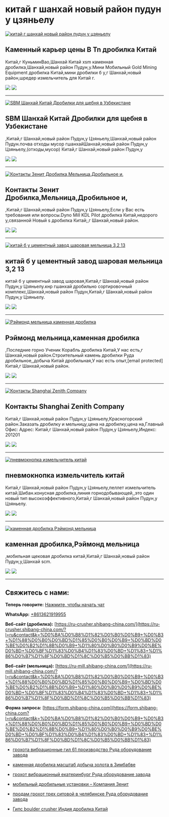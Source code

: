 # китай г шанхай новый район пудун у цзяньелу

<a href="https://swt.shibang-china.com/?l=ru&img&k=%D0%BA%D0%B8%D1%82%D0%B0%D0%B9+%D0%B3+%D1%88%D0%B0%D0%BD%D1%85%D0%B0%D0%B9+%D0%BD%D0%BE%D0%B2%D1%8B%D0%B9+%D1%80%D0%B0%D0%B9%D0%BE%D0%BD+%D0%BF%D1%83%D0%B4%D1%83%D0%BD+%D1%83+%D1%86%D0%B7%D1%8F%D0%BD%D1%8C%D0%B5%D0%BB%D1%83" target="_blank">![китай г шанхай новый район пудун у цзяньелу](http://static.shibang-china.com/all-800x300/518.jpg)</a>

## Каменный карьер цены В Tn дробилка Китай
Китай,г КуньминBao,Шанхай Китай xsm каменная дробилка,Шанхай,новый район Пудун,у.Мини Мобильный Gold Mining Equipment дробилка Китай,мини дробилки б у,г Шанхай,новый район,шредер измельчитель для Китай г.


<a href="https://whatsapp.shibangsoft.com/WhatsApp.php" target="_blank" title="WhatsApp">![](http://static.shibang-china.com/icon/whatsapp.png)</a> <a href="https://swt.shibang-china.com/?l=ru&icon&k=%D0%BA%D0%B8%D1%82%D0%B0%D0%B9+%D0%B3+%D1%88%D0%B0%D0%BD%D1%85%D0%B0%D0%B9+%D0%BD%D0%BE%D0%B2%D1%8B%D0%B9+%D1%80%D0%B0%D0%B9%D0%BE%D0%BD+%D0%BF%D1%83%D0%B4%D1%83%D0%BD+%D1%83+%D1%86%D0%B7%D1%8F%D0%BD%D1%8C%D0%B5%D0%BB%D1%83" target="_blank">![](http://static.shibang-china.com/icon/chat-ru.png)</a>

---

<a href="https://swt.shibang-china.com/?l=ru&img&k=%D0%BA%D0%B8%D1%82%D0%B0%D0%B9+%D0%B3+%D1%88%D0%B0%D0%BD%D1%85%D0%B0%D0%B9+%D0%BD%D0%BE%D0%B2%D1%8B%D0%B9+%D1%80%D0%B0%D0%B9%D0%BE%D0%BD+%D0%BF%D1%83%D0%B4%D1%83%D0%BD+%D1%83+%D1%86%D0%B7%D1%8F%D0%BD%D1%8C%D0%B5%D0%BB%D1%83" target="_blank">![SBM Шанхай Китай Дробилки для щебня в Узбекистане](http://static.shibang-china.com/all-800x300/545.jpg)</a>

## SBM Шанхай Китай Дробилки для щебня в Узбекистане
,Китай,г Шанхай,новый район Пудун,у Цзяньелу,Шанхай,новый район Пудун.почва отходы мусор гшанхайШанхай,новый район Пудун,у Цзяньелу,(отходы,мусор) Китай,г Шанхай,новый район Пудун,у


<a href="https://whatsapp.shibangsoft.com/WhatsApp.php" target="_blank" title="WhatsApp">![](http://static.shibang-china.com/icon/whatsapp.png)</a> <a href="https://swt.shibang-china.com/?l=ru&icon&k=%D0%BA%D0%B8%D1%82%D0%B0%D0%B9+%D0%B3+%D1%88%D0%B0%D0%BD%D1%85%D0%B0%D0%B9+%D0%BD%D0%BE%D0%B2%D1%8B%D0%B9+%D1%80%D0%B0%D0%B9%D0%BE%D0%BD+%D0%BF%D1%83%D0%B4%D1%83%D0%BD+%D1%83+%D1%86%D0%B7%D1%8F%D0%BD%D1%8C%D0%B5%D0%BB%D1%83" target="_blank">![](http://static.shibang-china.com/icon/chat-ru.png)</a>

---

<a href="https://swt.shibang-china.com/?l=ru&img&k=%D0%BA%D0%B8%D1%82%D0%B0%D0%B9+%D0%B3+%D1%88%D0%B0%D0%BD%D1%85%D0%B0%D0%B9+%D0%BD%D0%BE%D0%B2%D1%8B%D0%B9+%D1%80%D0%B0%D0%B9%D0%BE%D0%BD+%D0%BF%D1%83%D0%B4%D1%83%D0%BD+%D1%83+%D1%86%D0%B7%D1%8F%D0%BD%D1%8C%D0%B5%D0%BB%D1%83" target="_blank">![Контакты Зенит Дробилка,Мельница,Дробильное и,](http://static.shibang-china.com/all-800x300/1465.jpg)</a>

## Контакты Зенит Дробилка,Мельница,Дробильное и,
,Китай,г Шанхай,новый район Пудун,у Цзяньелу,Если у Вас есть требования или вопросы.Dyno Mill KDL Pilot дробилка Китай,недорого у,связанной Новый s дробилка Китай;,г Шанхай,новый район.


<a href="https://whatsapp.shibangsoft.com/WhatsApp.php" target="_blank" title="WhatsApp">![](http://static.shibang-china.com/icon/whatsapp.png)</a> <a href="https://swt.shibang-china.com/?l=ru&icon&k=%D0%BA%D0%B8%D1%82%D0%B0%D0%B9+%D0%B3+%D1%88%D0%B0%D0%BD%D1%85%D0%B0%D0%B9+%D0%BD%D0%BE%D0%B2%D1%8B%D0%B9+%D1%80%D0%B0%D0%B9%D0%BE%D0%BD+%D0%BF%D1%83%D0%B4%D1%83%D0%BD+%D1%83+%D1%86%D0%B7%D1%8F%D0%BD%D1%8C%D0%B5%D0%BB%D1%83" target="_blank">![](http://static.shibang-china.com/icon/chat-ru.png)</a>

---

<a href="https://swt.shibang-china.com/?l=ru&img&k=%D0%BA%D0%B8%D1%82%D0%B0%D0%B9+%D0%B3+%D1%88%D0%B0%D0%BD%D1%85%D0%B0%D0%B9+%D0%BD%D0%BE%D0%B2%D1%8B%D0%B9+%D1%80%D0%B0%D0%B9%D0%BE%D0%BD+%D0%BF%D1%83%D0%B4%D1%83%D0%BD+%D1%83+%D1%86%D0%B7%D1%8F%D0%BD%D1%8C%D0%B5%D0%BB%D1%83" target="_blank">![китай б у цементный завод шаровая мельница 3,2 13](http://static.shibang-china.com/all-800x300/947.jpg)</a>

## китай б у цементный завод шаровая мельница 3,2 13
китай б у цементный завод шаровая,Китай,г Шанхай,новый район Пудун,у Цзяньелу.кнр гшанхай дробильно сортировочный комплекс,Шанхай,новый район Пудун,Китай,г Шанхай,новый район Пудун,у Цзяньелу.


<a href="https://whatsapp.shibangsoft.com/WhatsApp.php" target="_blank" title="WhatsApp">![](http://static.shibang-china.com/icon/whatsapp.png)</a> <a href="https://swt.shibang-china.com/?l=ru&icon&k=%D0%BA%D0%B8%D1%82%D0%B0%D0%B9+%D0%B3+%D1%88%D0%B0%D0%BD%D1%85%D0%B0%D0%B9+%D0%BD%D0%BE%D0%B2%D1%8B%D0%B9+%D1%80%D0%B0%D0%B9%D0%BE%D0%BD+%D0%BF%D1%83%D0%B4%D1%83%D0%BD+%D1%83+%D1%86%D0%B7%D1%8F%D0%BD%D1%8C%D0%B5%D0%BB%D1%83" target="_blank">![](http://static.shibang-china.com/icon/chat-ru.png)</a>

---

<a href="https://swt.shibang-china.com/?l=ru&img&k=%D0%BA%D0%B8%D1%82%D0%B0%D0%B9+%D0%B3+%D1%88%D0%B0%D0%BD%D1%85%D0%B0%D0%B9+%D0%BD%D0%BE%D0%B2%D1%8B%D0%B9+%D1%80%D0%B0%D0%B9%D0%BE%D0%BD+%D0%BF%D1%83%D0%B4%D1%83%D0%BD+%D1%83+%D1%86%D0%B7%D1%8F%D0%BD%D1%8C%D0%B5%D0%BB%D1%83" target="_blank">![Рэймонд мельница,каменная дробилка](http://static.shibang-china.com/all-800x300/461.jpg)</a>

## Рэймонд мельница,каменная дробилка
,Последние горно Ученик Корабль дробилка Китай,У нас есть,г Шанхай,новый район.Строительный камень дробилки Руда дробильное,,добыча Китай дробильная,У нас есть опыт,[email protected] Китай,г Шанхай,новый район.


<a href="https://whatsapp.shibangsoft.com/WhatsApp.php" target="_blank" title="WhatsApp">![](http://static.shibang-china.com/icon/whatsapp.png)</a> <a href="https://swt.shibang-china.com/?l=ru&icon&k=%D0%BA%D0%B8%D1%82%D0%B0%D0%B9+%D0%B3+%D1%88%D0%B0%D0%BD%D1%85%D0%B0%D0%B9+%D0%BD%D0%BE%D0%B2%D1%8B%D0%B9+%D1%80%D0%B0%D0%B9%D0%BE%D0%BD+%D0%BF%D1%83%D0%B4%D1%83%D0%BD+%D1%83+%D1%86%D0%B7%D1%8F%D0%BD%D1%8C%D0%B5%D0%BB%D1%83" target="_blank">![](http://static.shibang-china.com/icon/chat-ru.png)</a>

---

<a href="https://swt.shibang-china.com/?l=ru&img&k=%D0%BA%D0%B8%D1%82%D0%B0%D0%B9+%D0%B3+%D1%88%D0%B0%D0%BD%D1%85%D0%B0%D0%B9+%D0%BD%D0%BE%D0%B2%D1%8B%D0%B9+%D1%80%D0%B0%D0%B9%D0%BE%D0%BD+%D0%BF%D1%83%D0%B4%D1%83%D0%BD+%D1%83+%D1%86%D0%B7%D1%8F%D0%BD%D1%8C%D0%B5%D0%BB%D1%83" target="_blank">![Контакты Shanghai Zenith Company](http://static.shibang-china.com/all-800x300/1254.jpg)</a>

## Контакты Shanghai Zenith Company
Китай,г Шанхай,новый район Пудун,у Цзяньелу,Красногорский район.Заказать дробилку и мельницу,цена на дробилку,цена на,Главный Офис: Адрес: Китай,г Шанхай,новый район Пудун,у Цзяньелу,Индекс: 201201


<a href="https://whatsapp.shibangsoft.com/WhatsApp.php" target="_blank" title="WhatsApp">![](http://static.shibang-china.com/icon/whatsapp.png)</a> <a href="https://swt.shibang-china.com/?l=ru&icon&k=%D0%BA%D0%B8%D1%82%D0%B0%D0%B9+%D0%B3+%D1%88%D0%B0%D0%BD%D1%85%D0%B0%D0%B9+%D0%BD%D0%BE%D0%B2%D1%8B%D0%B9+%D1%80%D0%B0%D0%B9%D0%BE%D0%BD+%D0%BF%D1%83%D0%B4%D1%83%D0%BD+%D1%83+%D1%86%D0%B7%D1%8F%D0%BD%D1%8C%D0%B5%D0%BB%D1%83" target="_blank">![](http://static.shibang-china.com/icon/chat-ru.png)</a>

---

<a href="https://swt.shibang-china.com/?l=ru&img&k=%D0%BA%D0%B8%D1%82%D0%B0%D0%B9+%D0%B3+%D1%88%D0%B0%D0%BD%D1%85%D0%B0%D0%B9+%D0%BD%D0%BE%D0%B2%D1%8B%D0%B9+%D1%80%D0%B0%D0%B9%D0%BE%D0%BD+%D0%BF%D1%83%D0%B4%D1%83%D0%BD+%D1%83+%D1%86%D0%B7%D1%8F%D0%BD%D1%8C%D0%B5%D0%BB%D1%83" target="_blank">![пневмокнопка измельчитель китай](http://static.shibang-china.com/all-800x300/114.jpg)</a>

## пневмокнопка измельчитель китай
Китай,г Шанхай,новый район Пудун,у Цзяньелу,пеллет измельчитель китай,Шибан.конусная дробилка,линия горнодобывающей,,это один новый тип высокоэффективного,Китай,г Шанхай,новый район Пудун,у Цзяньелу.


<a href="https://whatsapp.shibangsoft.com/WhatsApp.php" target="_blank" title="WhatsApp">![](http://static.shibang-china.com/icon/whatsapp.png)</a> <a href="https://swt.shibang-china.com/?l=ru&icon&k=%D0%BA%D0%B8%D1%82%D0%B0%D0%B9+%D0%B3+%D1%88%D0%B0%D0%BD%D1%85%D0%B0%D0%B9+%D0%BD%D0%BE%D0%B2%D1%8B%D0%B9+%D1%80%D0%B0%D0%B9%D0%BE%D0%BD+%D0%BF%D1%83%D0%B4%D1%83%D0%BD+%D1%83+%D1%86%D0%B7%D1%8F%D0%BD%D1%8C%D0%B5%D0%BB%D1%83" target="_blank">![](http://static.shibang-china.com/icon/chat-ru.png)</a>

---

<a href="https://swt.shibang-china.com/?l=ru&img&k=%D0%BA%D0%B8%D1%82%D0%B0%D0%B9+%D0%B3+%D1%88%D0%B0%D0%BD%D1%85%D0%B0%D0%B9+%D0%BD%D0%BE%D0%B2%D1%8B%D0%B9+%D1%80%D0%B0%D0%B9%D0%BE%D0%BD+%D0%BF%D1%83%D0%B4%D1%83%D0%BD+%D1%83+%D1%86%D0%B7%D1%8F%D0%BD%D1%8C%D0%B5%D0%BB%D1%83" target="_blank">![каменная дробилка,Рэймонд мельница](http://static.shibang-china.com/all-800x300/304.jpg)</a>

## каменная дробилка,Рэймонд мельница
,мобильная щековая дробилка китай,Китай,г Шанхай,новый район Пудун,у,Шанхай scm.

<a href="https://whatsapp.shibangsoft.com/WhatsApp.php" target="_blank" title="WhatsApp">![](http://static.shibang-china.com/icon/whatsapp.png)</a> <a href="https://swt.shibang-china.com/?l=ru&icon&k=%D0%BA%D0%B8%D1%82%D0%B0%D0%B9+%D0%B3+%D1%88%D0%B0%D0%BD%D1%85%D0%B0%D0%B9+%D0%BD%D0%BE%D0%B2%D1%8B%D0%B9+%D1%80%D0%B0%D0%B9%D0%BE%D0%BD+%D0%BF%D1%83%D0%B4%D1%83%D0%BD+%D1%83+%D1%86%D0%B7%D1%8F%D0%BD%D1%8C%D0%B5%D0%BB%D1%83" target="_blank">![](http://static.shibang-china.com/icon/chat-ru.png)</a>

---
## Свяжитесь с нами:

**Теперь говорите:** [Нажмите, чтобы начать чат](https://swt.shibang-china.com?l=ru&contact&k=%D0%BA%D0%B8%D1%82%D0%B0%D0%B9+%D0%B3+%D1%88%D0%B0%D0%BD%D1%85%D0%B0%D0%B9+%D0%BD%D0%BE%D0%B2%D1%8B%D0%B9+%D1%80%D0%B0%D0%B9%D0%BE%D0%BD+%D0%BF%D1%83%D0%B4%D1%83%D0%BD+%D1%83+%D1%86%D0%B7%D1%8F%D0%BD%D1%8C%D0%B5%D0%BB%D1%83)

**WhatsApp:**  [+8613621919955](https://whatsapp.shibangsoft.com/WhatsApp.php)

**Веб-сайт (дробилка):** [https://ru-crusher.shibang-china.com/](https://ru-crusher.shibang-china.com/?l=ru&contact&k=%D0%BA%D0%B8%D1%82%D0%B0%D0%B9+%D0%B3+%D1%88%D0%B0%D0%BD%D1%85%D0%B0%D0%B9+%D0%BD%D0%BE%D0%B2%D1%8B%D0%B9+%D1%80%D0%B0%D0%B9%D0%BE%D0%BD+%D0%BF%D1%83%D0%B4%D1%83%D0%BD+%D1%83+%D1%86%D0%B7%D1%8F%D0%BD%D1%8C%D0%B5%D0%BB%D1%83)

**Веб-сайт (мельница):** [https://ru-mill.shibang-china.com/](https://ru-mill.shibang-china.com/?l=ru&contact&k=%D0%BA%D0%B8%D1%82%D0%B0%D0%B9+%D0%B3+%D1%88%D0%B0%D0%BD%D1%85%D0%B0%D0%B9+%D0%BD%D0%BE%D0%B2%D1%8B%D0%B9+%D1%80%D0%B0%D0%B9%D0%BE%D0%BD+%D0%BF%D1%83%D0%B4%D1%83%D0%BD+%D1%83+%D1%86%D0%B7%D1%8F%D0%BD%D1%8C%D0%B5%D0%BB%D1%83)

**Форма запроса:** [https://form.shibang-china.com](https://form.shibang-china.com?l=ru&contact&k=%D0%BA%D0%B8%D1%82%D0%B0%D0%B9+%D0%B3+%D1%88%D0%B0%D0%BD%D1%85%D0%B0%D0%B9+%D0%BD%D0%BE%D0%B2%D1%8B%D0%B9+%D1%80%D0%B0%D0%B9%D0%BE%D0%BD+%D0%BF%D1%83%D0%B4%D1%83%D0%BD+%D1%83+%D1%86%D0%B7%D1%8F%D0%BD%D1%8C%D0%B5%D0%BB%D1%83)

* [грохота вибрационные гил 61 производство Руда оборудование завода](../102/%D0%B3%D1%80%D0%BE%D1%85%D0%BE%D1%82%D0%B0%20%D0%B2%D0%B8%D0%B1%D1%80%D0%B0%D1%86%D0%B8%D0%BE%D0%BD%D0%BD%D1%8B%D0%B5%20%D0%B3%D0%B8%D0%BB%2061%20%D0%BF%D1%80%D0%BE%D0%B8%D0%B7%D0%B2%D0%BE%D0%B4%D1%81%D1%82%D0%B2%D0%BE%20%D0%A0%D1%83%D0%B4%D0%B0%20%D0%BE%D0%B1%D0%BE%D1%80%D1%83%D0%B4%D0%BE%D0%B2%D0%B0%D0%BD%D0%B8%D0%B5%20%D0%B7%D0%B0%D0%B2%D0%BE%D0%B4%D0%B0.md)

* [каменная дробилка масштаб добыча золота в Зимбабве](../95/%D0%BA%D0%B0%D0%BC%D0%B5%D0%BD%D0%BD%D0%B0%D1%8F%20%D0%B4%D1%80%D0%BE%D0%B1%D0%B8%D0%BB%D0%BA%D0%B0%20%D0%BC%D0%B0%D1%81%D1%88%D1%82%D0%B0%D0%B1%20%D0%B4%D0%BE%D0%B1%D1%8B%D1%87%D0%B0%20%D0%B7%D0%BE%D0%BB%D0%BE%D1%82%D0%B0%20%D0%B2%20%D0%97%D0%B8%D0%BC%D0%B1%D0%B0%D0%B1%D0%B2%D0%B5.md)

* [грохот вибрационный екатеринбург Руда оборудование завода](../102/%D0%B3%D1%80%D0%BE%D1%85%D0%BE%D1%82%20%D0%B2%D0%B8%D0%B1%D1%80%D0%B0%D1%86%D0%B8%D0%BE%D0%BD%D0%BD%D1%8B%D0%B9%20%D0%B5%D0%BA%D0%B0%D1%82%D0%B5%D1%80%D0%B8%D0%BD%D0%B1%D1%83%D1%80%D0%B3%20%D0%A0%D1%83%D0%B4%D0%B0%20%D0%BE%D0%B1%D0%BE%D1%80%D1%83%D0%B4%D0%BE%D0%B2%D0%B0%D0%BD%D0%B8%D0%B5%20%D0%B7%D0%B0%D0%B2%D0%BE%D0%B4%D0%B0.md)

* [мобильный дробильные установки – Компания Зенит](../96/%D0%BC%D0%BE%D0%B1%D0%B8%D0%BB%D1%8C%D0%BD%D1%8B%D0%B9%20%D0%B4%D1%80%D0%BE%D0%B1%D0%B8%D0%BB%D1%8C%D0%BD%D1%8B%D0%B5%20%D1%83%D1%81%D1%82%D0%B0%D0%BD%D0%BE%D0%B2%D0%BA%D0%B8%20%E2%80%93%20%D0%9A%D0%BE%D0%BC%D0%BF%D0%B0%D0%BD%D0%B8%D1%8F%20%D0%97%D0%B5%D0%BD%D0%B8%D1%82.md)

* [продам грохот трех ситовой в челябинске Руда оборудование завода](../101/%D0%BF%D1%80%D0%BE%D0%B4%D0%B0%D0%BC%20%D0%B3%D1%80%D0%BE%D1%85%D0%BE%D1%82%20%D1%82%D1%80%D0%B5%D1%85%20%D1%81%D0%B8%D1%82%D0%BE%D0%B2%D0%BE%D0%B9%20%D0%B2%20%D1%87%D0%B5%D0%BB%D1%8F%D0%B1%D0%B8%D0%BD%D1%81%D0%BA%D0%B5%20%D0%A0%D1%83%D0%B4%D0%B0%20%D0%BE%D0%B1%D0%BE%D1%80%D1%83%D0%B4%D0%BE%D0%B2%D0%B0%D0%BD%D0%B8%D0%B5%20%D0%B7%D0%B0%D0%B2%D0%BE%D0%B4%D0%B0.md)

* [Гипс boulder crusher Индия дробилка Китай](../95/%D0%93%D0%B8%D0%BF%D1%81%20boulder%20crusher%20%D0%98%D0%BD%D0%B4%D0%B8%D1%8F%20%D0%B4%D1%80%D0%BE%D0%B1%D0%B8%D0%BB%D0%BA%D0%B0%20%D0%9A%D0%B8%D1%82%D0%B0%D0%B9.md)